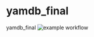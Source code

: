 # yamdb_final
yamdb_final
![example workflow](https://github.com/nasretdinovs/yamdb_final/actions/workflows/yamdb_workflow.yml/badge.svg)
